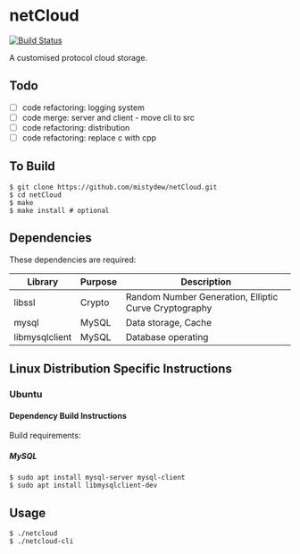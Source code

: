 # netCloud

[![Build Status](https://travis-ci.org/mistydew/netCloud.svg?branch=master)](https://travis-ci.org/mistydew/netCloud)

A customised protocol cloud storage.

## Todo

- [ ] code refactoring: logging system
- [ ] code merge: server and client - move cli to src
- [ ] code refactoring: distribution
- [ ] code refactoring: replace c with cpp

## To Build

```
$ git clone https://github.com/mistydew/netCloud.git
$ cd netCloud
$ make
$ make install # optional
```

## Dependencies

These dependencies are required:

Library        | Purpose | Description
---------------|---------|-------------
libssl         | Crypto  | Random Number Generation, Elliptic Curve Cryptography
mysql          | MySQL   | Data storage, Cache
libmysqlclient | MySQL   | Database operating

## Linux Distribution Specific Instructions

### Ubuntu

#### Dependency Build Instructions

Build requirements:

##### MySQL

```
$ sudo apt install mysql-server mysql-client
$ sudo apt install libmysqlclient-dev
```

## Usage

```
$ ./netcloud
$ ./netcloud-cli
```
